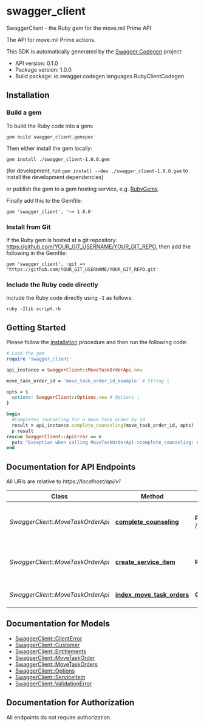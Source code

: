 # swagger_client

SwaggerClient - the Ruby gem for the move.mil Prime API

The API for move.mil Prime actions.

This SDK is automatically generated by the [Swagger Codegen](https://github.com/swagger-api/swagger-codegen) project:

- API version: 0.1.0
- Package version: 1.0.0
- Build package: io.swagger.codegen.languages.RubyClientCodegen

## Installation

### Build a gem

To build the Ruby code into a gem:

```shell
gem build swagger_client.gemspec
```

Then either install the gem locally:

```shell
gem install ./swagger_client-1.0.0.gem
```
(for development, run `gem install --dev ./swagger_client-1.0.0.gem` to install the development dependencies)

or publish the gem to a gem hosting service, e.g. [RubyGems](https://rubygems.org/).

Finally add this to the Gemfile:

    gem 'swagger_client', '~> 1.0.0'

### Install from Git

If the Ruby gem is hosted at a git repository: https://github.com/YOUR_GIT_USERNAME/YOUR_GIT_REPO, then add the following in the Gemfile:

    gem 'swagger_client', :git => 'https://github.com/YOUR_GIT_USERNAME/YOUR_GIT_REPO.git'

### Include the Ruby code directly

Include the Ruby code directly using `-I` as follows:

```shell
ruby -Ilib script.rb
```

## Getting Started

Please follow the [installation](#installation) procedure and then run the following code:
```ruby
# Load the gem
require 'swagger_client'

api_instance = SwaggerClient::MoveTaskOrderApi.new

move_task_order_id = 'move_task_order_id_example' # String | 

opts = { 
  options: SwaggerClient::Options.new # Options | 
}

begin
  #Completes counseling for a move task order by id
  result = api_instance.complete_counseling(move_task_order_id, opts)
  p result
rescue SwaggerClient::ApiError => e
  puts "Exception when calling MoveTaskOrderApi->complete_counseling: #{e}"
end

```

## Documentation for API Endpoints

All URIs are relative to *https://localhost/api/v1*

Class | Method | HTTP request | Description
------------ | ------------- | ------------- | -------------
*SwaggerClient::MoveTaskOrderApi* | [**complete_counseling**](docs/MoveTaskOrderApi.md#complete_counseling) | **POST** /move_task_orders/{move_task_order_id}/complete_counseling | Completes counseling for a move task order by id
*SwaggerClient::MoveTaskOrderApi* | [**create_service_item**](docs/MoveTaskOrderApi.md#create_service_item) | **POST** /move_task_orders/{move_task_order_id}/service_items | Creates a service item for a move order by id
*SwaggerClient::MoveTaskOrderApi* | [**index_move_task_orders**](docs/MoveTaskOrderApi.md#index_move_task_orders) | **GET** /move_task_orders | List all move task rders


## Documentation for Models

 - [SwaggerClient::ClientError](docs/ClientError.md)
 - [SwaggerClient::Customer](docs/Customer.md)
 - [SwaggerClient::Entitlements](docs/Entitlements.md)
 - [SwaggerClient::MoveTaskOrder](docs/MoveTaskOrder.md)
 - [SwaggerClient::MoveTaskOrders](docs/MoveTaskOrders.md)
 - [SwaggerClient::Options](docs/Options.md)
 - [SwaggerClient::ServiceItem](docs/ServiceItem.md)
 - [SwaggerClient::ValidationError](docs/ValidationError.md)


## Documentation for Authorization

 All endpoints do not require authorization.

